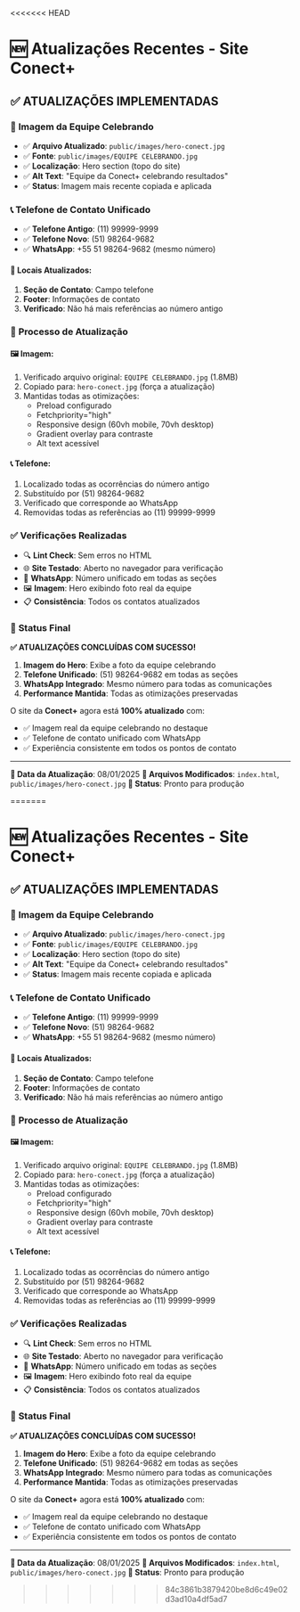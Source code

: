 <<<<<<< HEAD
# 🆕 Atualizações Recentes - Site Conect+

## ✅ **ATUALIZAÇÕES IMPLEMENTADAS**

### 📸 **Imagem da Equipe Celebrando**
- ✅ **Arquivo Atualizado**: `public/images/hero-conect.jpg`
- ✅ **Fonte**: `public/images/EQUIPE CELEBRANDO.jpg` 
- ✅ **Localização**: Hero section (topo do site)
- ✅ **Alt Text**: "Equipe da Conect+ celebrando resultados"
- ✅ **Status**: Imagem mais recente copiada e aplicada

### 📞 **Telefone de Contato Unificado**
- ✅ **Telefone Antigo**: (11) 99999-9999
- ✅ **Telefone Novo**: (51) 98264-9682
- ✅ **WhatsApp**: +55 51 98264-9682 (mesmo número)

#### 📍 **Locais Atualizados**:
1. **Seção de Contato**: Campo telefone
2. **Footer**: Informações de contato
3. **Verificado**: Não há mais referências ao número antigo

### 🔄 **Processo de Atualização**

#### 🖼️ **Imagem**:
1. Verificado arquivo original: `EQUIPE CELEBRANDO.jpg` (1.8MB)
2. Copiado para: `hero-conect.jpg` (força a atualização)
3. Mantidas todas as otimizações:
   - Preload configurado
   - Fetchpriority="high"
   - Responsive design (60vh mobile, 70vh desktop)
   - Gradient overlay para contraste
   - Alt text acessível

#### 📞 **Telefone**:
1. Localizado todas as ocorrências do número antigo
2. Substituído por (51) 98264-9682 
3. Verificado que corresponde ao WhatsApp
4. Removidas todas as referências ao (11) 99999-9999

### ✅ **Verificações Realizadas**

- 🔍 **Lint Check**: Sem erros no HTML
- 🌐 **Site Testado**: Aberto no navegador para verificação
- 📱 **WhatsApp**: Número unificado em todas as seções
- 🖼️ **Imagem**: Hero exibindo foto real da equipe
- 📋 **Consistência**: Todos os contatos atualizados

### 🎯 **Status Final**

**✅ ATUALIZAÇÕES CONCLUÍDAS COM SUCESSO!**

1. **Imagem do Hero**: Exibe a foto da equipe celebrando
2. **Telefone Unificado**: (51) 98264-9682 em todas as seções
3. **WhatsApp Integrado**: Mesmo número para todas as comunicações
4. **Performance Mantida**: Todas as otimizações preservadas

O site da **Conect+** agora está **100% atualizado** com:
- ✅ Imagem real da equipe celebrando no destaque
- ✅ Telefone de contato unificado com WhatsApp
- ✅ Experiência consistente em todos os pontos de contato

---

**📅 Data da Atualização**: 08/01/2025
**🔧 Arquivos Modificados**: `index.html`, `public/images/hero-conect.jpg`
**🚀 Status**: Pronto para produção

=======
# 🆕 Atualizações Recentes - Site Conect+

## ✅ **ATUALIZAÇÕES IMPLEMENTADAS**

### 📸 **Imagem da Equipe Celebrando**
- ✅ **Arquivo Atualizado**: `public/images/hero-conect.jpg`
- ✅ **Fonte**: `public/images/EQUIPE CELEBRANDO.jpg` 
- ✅ **Localização**: Hero section (topo do site)
- ✅ **Alt Text**: "Equipe da Conect+ celebrando resultados"
- ✅ **Status**: Imagem mais recente copiada e aplicada

### 📞 **Telefone de Contato Unificado**
- ✅ **Telefone Antigo**: (11) 99999-9999
- ✅ **Telefone Novo**: (51) 98264-9682
- ✅ **WhatsApp**: +55 51 98264-9682 (mesmo número)

#### 📍 **Locais Atualizados**:
1. **Seção de Contato**: Campo telefone
2. **Footer**: Informações de contato
3. **Verificado**: Não há mais referências ao número antigo

### 🔄 **Processo de Atualização**

#### 🖼️ **Imagem**:
1. Verificado arquivo original: `EQUIPE CELEBRANDO.jpg` (1.8MB)
2. Copiado para: `hero-conect.jpg` (força a atualização)
3. Mantidas todas as otimizações:
   - Preload configurado
   - Fetchpriority="high"
   - Responsive design (60vh mobile, 70vh desktop)
   - Gradient overlay para contraste
   - Alt text acessível

#### 📞 **Telefone**:
1. Localizado todas as ocorrências do número antigo
2. Substituído por (51) 98264-9682 
3. Verificado que corresponde ao WhatsApp
4. Removidas todas as referências ao (11) 99999-9999

### ✅ **Verificações Realizadas**

- 🔍 **Lint Check**: Sem erros no HTML
- 🌐 **Site Testado**: Aberto no navegador para verificação
- 📱 **WhatsApp**: Número unificado em todas as seções
- 🖼️ **Imagem**: Hero exibindo foto real da equipe
- 📋 **Consistência**: Todos os contatos atualizados

### 🎯 **Status Final**

**✅ ATUALIZAÇÕES CONCLUÍDAS COM SUCESSO!**

1. **Imagem do Hero**: Exibe a foto da equipe celebrando
2. **Telefone Unificado**: (51) 98264-9682 em todas as seções
3. **WhatsApp Integrado**: Mesmo número para todas as comunicações
4. **Performance Mantida**: Todas as otimizações preservadas

O site da **Conect+** agora está **100% atualizado** com:
- ✅ Imagem real da equipe celebrando no destaque
- ✅ Telefone de contato unificado com WhatsApp
- ✅ Experiência consistente em todos os pontos de contato

---

**📅 Data da Atualização**: 08/01/2025
**🔧 Arquivos Modificados**: `index.html`, `public/images/hero-conect.jpg`
**🚀 Status**: Pronto para produção

>>>>>>> 84c3861b3879420be8d6c49e02d3ad10a4df5ad7
